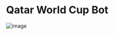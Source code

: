 # Qatar World Cup Bot

![image](https://img.freepik.com/vector-premium/copa-mundial-futbol-2022-balon-futbol-3d-realista-cartel-deportivo-banner-flyer-diseno-moderno-concepto-fuente-futbol-2022-sobre-fondo-moderno_104045-1616.jpg?w=2000)

